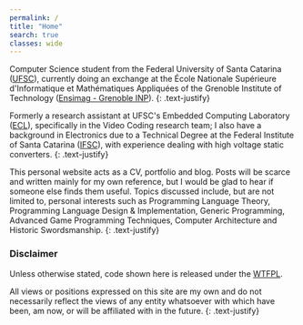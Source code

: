 ```yaml
---
permalink: /
title: "Home"
search: true
classes: wide
---
```


Computer Science student from the Federal University of Santa Catarina ([UFSC](https://ufsc.br/)), currently doing an exchange at the École Nationale Supérieure d'Informatique et Mathématiques Appliquées of the Grenoble Institute of Technology ([Ensimag - Grenoble INP](https://ensimag.grenoble-inp.fr/en/education/embedded-systems-and-software-devices)).
{: .text-justify}

Formerly a research assistant at UFSC's Embedded Computing Laboratory ([ECL](https://eclab.paginas.ufsc.br/)), specifically in the Video Coding research team; I also have a background in Electronics due to a Technical Degree at the Federal Institute of Santa Catarina ([IFSC](http://florianopolis.ifsc.edu.br/)), with experience dealing with high voltage static converters.
{: .text-justify}

This personal website acts as a CV, portfolio and blog.
Posts will be scarce and written mainly for my own reference, but I would be glad to hear if someone else finds them useful.
Topics discussed include, but are not limited to, personal interests such as Programming Language Theory, Programming Language Design & Implementation, Generic Programming, Advanced Game Programming Techniques, Computer Architecture and Historic Swordsmanship.
{: .text-justify}


### Disclaimer

Unless otherwise stated, code shown here is released under the [WTFPL](http://www.wtfpl.net/).

All views or positions expressed on this site are my own and do not necessarily reflect the views of any entity whatsoever with which have been, am now, or will be affiliated with in the future.
{: .text-justify}
